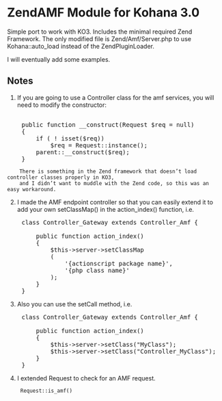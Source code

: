 # ZendAMF Module for Kohana 3.0

Simple port to work with KO3. Includes the minimal required Zend Framework. The only modified file is Zend/Amf/Server.php to use Kohana::auto_load instead of the ZendPluginLoader.

I will eventually add some examples.

## Notes

1. If you are going to use a Controller class for the amf services, you will need to modify the constructor:
<pre>    
    public function __construct(Request $req = null)
    {
        if ( ! isset($req)) 
            $req = Request::instance();
        parent::__construct($req);
    }
</pre>
        There is something in the Zend framework that doesn’t load controller classes properly in KO3, 
        and I didn’t want to muddle with the Zend code, so this was an easy workaround.

2. I made the AMF endpoint controller so that you can easily extend it to add your own setClassMap() in the action_index() function, i.e.

<pre>
    class Controller_Gateway extends Controller_Amf {
    
        public function action_index()
        {
            $this->server->setClassMap
            (
                '{actionscript package name}', 
                '{php class name}'
            );
        }
    }
</pre>
    
3. Also you can use the setCall method, i.e.

<pre>
    class Controller_Gateway extends Controller_Amf {

        public function action_index()
        {
            $this->server->setClass("MyClass");
            $this->server->setClass("Controller_MyClass");
        }
    }
</pre>

4. I extended Request to check for an AMF request.

        Request::is_amf()

